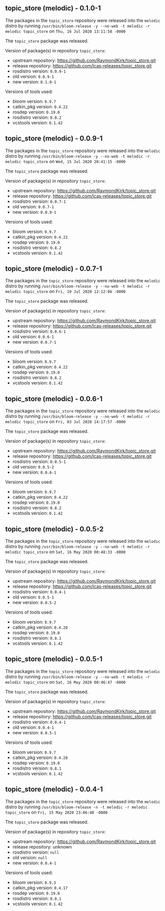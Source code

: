 ## topic_store (melodic) - 0.1.0-1

The packages in the `topic_store` repository were released into the `melodic` distro by running `/usr/bin/bloom-release -y --no-web -t melodic -r melodic topic_store` on `Thu, 16 Jul 2020 13:11:58 -0000`

The `topic_store` package was released.

Version of package(s) in repository `topic_store`:

- upstream repository: https://github.com/RaymondKirk/topic_store.git
- release repository: https://github.com/lcas-releases/topic_store.git
- rosdistro version: `0.0.9-1`
- old version: `0.0.9-1`
- new version: `0.1.0-1`

Versions of tools used:

- bloom version: `0.9.7`
- catkin_pkg version: `0.4.22`
- rosdep version: `0.19.0`
- rosdistro version: `0.8.2`
- vcstools version: `0.1.42`


## topic_store (melodic) - 0.0.9-1

The packages in the `topic_store` repository were released into the `melodic` distro by running `/usr/bin/bloom-release -y --no-web -t melodic -r melodic topic_store` on `Wed, 15 Jul 2020 20:41:15 -0000`

The `topic_store` package was released.

Version of package(s) in repository `topic_store`:

- upstream repository: https://github.com/RaymondKirk/topic_store.git
- release repository: https://github.com/lcas-releases/topic_store.git
- rosdistro version: `0.0.7-1`
- old version: `0.0.7-1`
- new version: `0.0.9-1`

Versions of tools used:

- bloom version: `0.9.7`
- catkin_pkg version: `0.4.22`
- rosdep version: `0.19.0`
- rosdistro version: `0.8.2`
- vcstools version: `0.1.42`


## topic_store (melodic) - 0.0.7-1

The packages in the `topic_store` repository were released into the `melodic` distro by running `/usr/bin/bloom-release -y --no-web -t melodic -r melodic topic_store` on `Fri, 10 Jul 2020 12:12:06 -0000`

The `topic_store` package was released.

Version of package(s) in repository `topic_store`:

- upstream repository: https://github.com/RaymondKirk/topic_store.git
- release repository: https://github.com/lcas-releases/topic_store.git
- rosdistro version: `0.0.6-1`
- old version: `0.0.6-1`
- new version: `0.0.7-1`

Versions of tools used:

- bloom version: `0.9.7`
- catkin_pkg version: `0.4.22`
- rosdep version: `0.19.0`
- rosdistro version: `0.8.2`
- vcstools version: `0.1.42`


## topic_store (melodic) - 0.0.6-1

The packages in the `topic_store` repository were released into the `melodic` distro by running `/usr/bin/bloom-release -y --no-web -t melodic -r melodic topic_store` on `Fri, 03 Jul 2020 14:17:57 -0000`

The `topic_store` package was released.

Version of package(s) in repository `topic_store`:

- upstream repository: https://github.com/RaymondKirk/topic_store.git
- release repository: https://github.com/lcas-releases/topic_store.git
- rosdistro version: `0.0.5-1`
- old version: `0.0.5-2`
- new version: `0.0.6-1`

Versions of tools used:

- bloom version: `0.9.7`
- catkin_pkg version: `0.4.22`
- rosdep version: `0.19.0`
- rosdistro version: `0.8.2`
- vcstools version: `0.1.42`


## topic_store (melodic) - 0.0.5-2

The packages in the `topic_store` repository were released into the `melodic` distro by running `/usr/bin/bloom-release -y --no-web -t melodic -r melodic topic_store` on `Sat, 16 May 2020 00:48:33 -0000`

The `topic_store` package was released.

Version of package(s) in repository `topic_store`:

- upstream repository: https://github.com/RaymondKirk/topic_store.git
- release repository: https://github.com/lcas-releases/topic_store.git
- rosdistro version: `0.0.4-1`
- old version: `0.0.5-1`
- new version: `0.0.5-2`

Versions of tools used:

- bloom version: `0.9.7`
- catkin_pkg version: `0.4.20`
- rosdep version: `0.19.0`
- rosdistro version: `0.8.1`
- vcstools version: `0.1.42`


## topic_store (melodic) - 0.0.5-1

The packages in the `topic_store` repository were released into the `melodic` distro by running `/usr/bin/bloom-release -y --no-web -t melodic -r melodic topic_store` on `Sat, 16 May 2020 00:46:47 -0000`

The `topic_store` package was released.

Version of package(s) in repository `topic_store`:

- upstream repository: https://github.com/RaymondKirk/topic_store.git
- release repository: https://github.com/lcas-releases/topic_store.git
- rosdistro version: `0.0.4-1`
- old version: `0.0.4-1`
- new version: `0.0.5-1`

Versions of tools used:

- bloom version: `0.9.7`
- catkin_pkg version: `0.4.20`
- rosdep version: `0.19.0`
- rosdistro version: `0.8.1`
- vcstools version: `0.1.42`


## topic_store (melodic) - 0.0.4-1

The packages in the `topic_store` repository were released into the `melodic` distro by running `/usr/bin/bloom-release -n -t melodic -r melodic topic_store` on `Fri, 15 May 2020 23:06:40 -0000`

The `topic_store` package was released.

Version of package(s) in repository `topic_store`:

- upstream repository: https://github.com/RaymondKirk/topic_store.git
- release repository: unknown
- rosdistro version: `null`
- old version: `null`
- new version: `0.0.4-1`

Versions of tools used:

- bloom version: `0.9.3`
- catkin_pkg version: `0.4.17`
- rosdep version: `0.19.0`
- rosdistro version: `0.8.1`
- vcstools version: `0.1.42`


